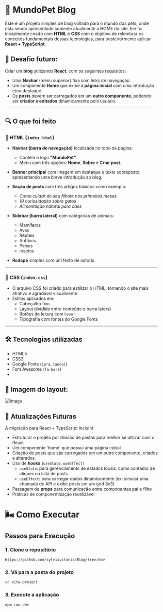 # 🐾 MundoPet Blog

Este é um projeto simples de blog voltado para o mundo dos pets, onde esta sendo apresentado somente atualmente a HOME do site. Ele foi inicialmente criado com **HTML** e **CSS** com o objetivo de relembrar os conceitos fundamentais dessas tecnologias, para posteriormente aplicar **React + TypeScript**. 

## 🧩 Desafio futuro:

Criar um **blog** utilizando **React**, com os seguintes requisitos:

- Uma **Navbar** (menu superior) fixa com links de navegação.
- Um componente **Home** que exibe a **página inicial** com uma introdução e/ou destaque.
- Os **posts** devem ser carregados em um **outro componente**, podendo ser **criador e editados** dinamicamente pelo usuário.

---

## 🔍 O que foi feito

### 📄 HTML (`index.html`)

- **Navbar (barra de navegação)** localizada no topo da página:
  - Contém o logo **"MundoPet"**.
  - Menu com três opções: **Home**, **Sobre** e **Criar post**.

- **Banner principal** com imagem em destaque e texto sobreposto, apresentando uma breve introdução ao blog.

- **Seção de posts** com três artigos básicos como exemplo:
  - *Como cuidar do seu filhote nos primeiros meses*
  - *10 curiosidades sobre gatos*
  - *Alimentação natural para cães*

- **Sidebar (barra lateral)** com categorias de animais:
  - Mamíferos
  - Aves
  - Répteis
  - Anfíbios
  - Peixes
  - Insetos

- **Rodapé** simples com um texto de autoria.

---

### 🎨 CSS (`index.css`)

- O arquivo CSS foi criado para estilizar o HTML, tornando o site mais atrativo e agradável visualmente.
- Estilos aplicados em:
  - Cabeçalho fixo.
  - Layout dividido entre conteúdo e barra lateral
  - Botões de leitura com `hover`
  - Tipografia com fontes do Google Fonts

---

## 🛠️ Tecnologias utilizadas

- HTML5
- CSS3
- Google Fonts (`Lora`, `Candal`)
- Font Awesome (`fa-bars`)
- 
## 🎨 Imagem do layout:
![image](https://github.com/user-attachments/assets/17f9408b-6558-4887-8e0f-bffaf2c20d3a)

## 🔮 Atualizações Futuras
A migração para React + TypeScript incluirá:
- Estruturar o projeto por divisão de pastas para melhor se utilizar com o React
- Um componente 'home' que possui uma página inicial
- Criação  de posts que são carregados em um outro componente, criados e alterados.
- Uso de **hooks** (`useState`, `useEffect`)
  - `useState`: para gerenciamento de estados locais, como contador de cliques ou lista de posts
  - `useEffect`: para carregar dados dinamicamente (ex: simular uma chamada de API e exibir posts em um grid 3x3)
- Passagem de **props** para comunicação entre componentes pai e filho
- Práticas de componentização reutilizável
  
# 🌬️ Como Executar
## Passos para Execução

### 1. Clone o repositório
```bash
https://github.com/sylviavitoria/Blog/tree/dev
```
### 2. Vá para a pasta do projeto
```bash
cd vite-project
```
### 3. Execute a aplicação
```bash
npm run dev
```
